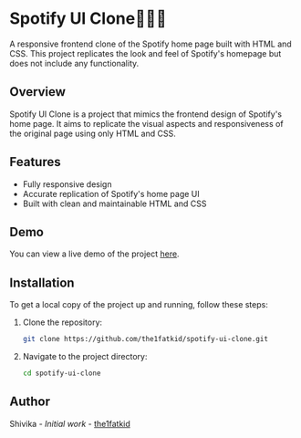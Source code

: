 # Spotify UI Clone🎸🎹🎷

A responsive frontend clone of the Spotify home page built with HTML and CSS. This project replicates the look and feel of Spotify's homepage but does not include any functionality. 
## Overview

Spotify UI Clone is a project that mimics the frontend design of Spotify's home page. It aims to replicate the visual aspects and responsiveness of the original page using only HTML and CSS. 


## Features

- Fully responsive design
- Accurate replication of Spotify's home page UI
- Built with clean and maintainable HTML and CSS

## Demo

You can view a live demo of the project [here](https://the1fatkid.github.io/spotify-ui-clone).

## Installation

To get a local copy of the project up and running, follow these steps:

1. Clone the repository:

    ```bash
    git clone https://github.com/the1fatkid/spotify-ui-clone.git
    ```

2. Navigate to the project directory:

    ```bash
    cd spotify-ui-clone
    ```

## Author

Shivika - *Initial work* - [the1fatkid](https://github.com/the1fatkid)
    
